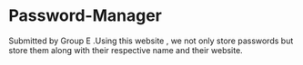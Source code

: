 # Password-Manager
Submitted by Group E .Using this website , we not only store passwords but store them along with their respective name and their website.
